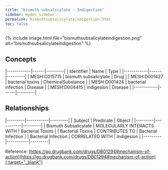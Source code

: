 ```yaml
---
title: "bismuth subsalicylate - Indigestion"
sidebar: mydoc_sidebar
permalink: bismuthsubsalicylateindigestion.html
toc: false 
---
```


{% include image.html file="bismuthsubsalicylateindigestion.png" alt="bismuthsubsalicylateindigestion" %}

## Concepts

|------------|------|---------|
| Identifier | Name | Type    |
|------------|------|---------|
| MESH:C015715 | bismuth subsalicylate | Drug |
| MESH:D001427 | bacterial toxins | ChemicalSubstance |
| MESH:D001424 | bacterial infection | Disease |
| MESH:D004415 | indigesion | Disease |
|------------|------|---------|

## Relationships

|---------|-----------|---------|
| Subject | Predicate | Object  |
|---------|-----------|---------|
| Bismuth Subsalicylate | MOLECULARLY INTERACTS WITH | Bacterial Toxins |
| Bacterial Toxins | CONTRIBUTES TO | Bacterial Infection |
| Bacterial Infection | CORRELATED WITH | Indigesion |
|---------|-----------|---------|

Reference: [https://go.drugbank.com/drugs/DB01294#mechanism-of-action](https://go.drugbank.com/drugs/DB01294#mechanism-of-action){:target="_blank"}